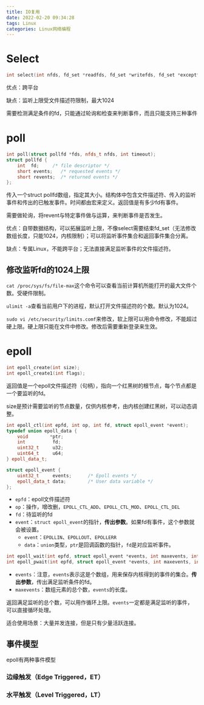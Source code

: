 ```yaml
---
title: IO复用
date: 2022-02-20 09:34:28
tags: Linux
categories: Linux网络编程
---
```

# Select

```C++
int select(int nfds, fd_set *readfds, fd_set *writefds, fd_set *exceptfds, struct timeval *timeout);
```

优点：跨平台

缺点：监听上限受文件描述符限制，最大1024

需要检测满足条件的fd，只能通过轮询和检查来判断事件，而且只能支持三种事件

# poll



```C++
int poll(struct pollfd *fds, nfds_t nfds, int timeout);
struct pollfd {
    int  fd;     /* file descriptor */
    short events;   /* requested events */
    short revents;  /* returned events */
};
```

传入一个struct pollfd数组，指定其大小。结构体中包含文件描述符、传入的监听事件和传出的已触发事件。时间都由宏来定义。返回值是有多少fd有事件。

需要做轮询，将revent与特定事件做与运算，来判断事件是否发生。

优点：自带数据结构，可以拓展监听上限，不像select需要结束fd_set（无法修改数组长度，只能1024，内核限制）；可以将监听事件集合和返回事件集合分离。

缺点：专属Linux，不能跨平台；无法直接满足监听事件的文件描述符。

 

## 修改监听fd的1024上限

 `cat /proc/sys/fs/file-max`这个命令可以查看当前计算机所能打开的最大文件个数。受硬件限制。

`ulimit -a`查看当前用户下的进程，默认打开文件描述符的个数。默认为1024。

`sudo vi /etc/security/limits.comf`来修改，软上限可以用命令修改，不能超过硬上限。硬上限只能在文件中修改。修改后需要重新登录来生效。

# epoll

```C++
int epoll_create(int size);
int epoll_create1(int flags);
```

返回值是一个epoll文件描述符（句柄），指向一个红黑树的根节点，每个节点都是一个要监听的fd。

size是预计需要监听的节点数量，仅供内核参考，由内核创建红黑树，可以动态调整。

```C++
int epoll_ctl(int epfd, int op, int fd, struct epoll_event *event);
typedef union epoll_data {
    void        *ptr;
    int          fd;
    uint32_t     u32;
    uint64_t     u64;
} epoll_data_t;

struct epoll_event {
    uint32_t     events;      /* Epoll events */
    epoll_data_t data;        /* User data variable */
};
```

- `epfd`：epoll文件描述符
- `op`：操作，增改删，`EPOLL_CTL_ADD`、`EPOLL_CTL_MOD`、`EPOLL_CTL_DEL`
- `fd`：待监听的fd
- `event`：`struct epoll_event`的指针，**传出参数**。如果fd有事件，这个参数就会被设置。
  - `event`：`EPOLLIN`、`EPOLLOUT`、`EPOLLERR`
  - `data`：`union`类型，`ptr`是回调函数的指针，`fd`是对应监听事件。

```C++
int epoll_wait(int epfd, struct epoll_event *events, int maxevents, int timeout);
int epoll_pwait(int epfd, struct epoll_event *events, int maxevents, int timeout, const sigset_t *sigmask);
```

- `events`：注意，`events`表示这是个数组，用来保存内核得到的事件的集合。**传出参数**，传出满足监听条件的fd。
- `maxevents`：数组元素的总个数，`events`的长度。

返回满足监听的总个数，可以用作循环上限。`events`一定都是满足监听的事件，可以直接循环处理。

适合使用场景：大量并发连接，但是只有少量活跃连接。

## 事件模型

epoll有两种事件模型

### 边缘触发（Edge Triggered，ET）

### 水平触发（Level Triggered，LT）

